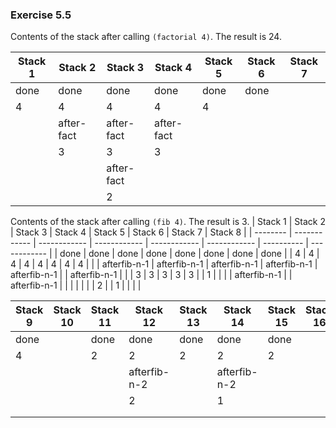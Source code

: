 ### Exercise 5.5
Contents of the stack after calling `(factorial 4)`. The result is 24.

| Stack 1  | Stack 2    | Stack 3    | Stack 4    | Stack 5    | Stack 6   | Stack 7    |
| -------- | ---------- | ---------- | ---------- | ---------- | --------- | ---------- |
| done     | done       | done       | done       | done       | done      | <empty>    |
| 4        | 4          | 4          | 4          | 4          |           |            |
|          | after-fact | after-fact | after-fact |            |           |            |
|          | 3          | 3          | 3          |            |           |            |
|          |            | after-fact |            |            |           |            |
|          |            | 2          |            |            |           |            |


Contents of the stack after calling `(fib 4)`. The result is 3.
| Stack 1  | Stack 2      | Stack 3      | Stack 4      | Stack 5      | Stack 6      | Stack 7    | Stack 8      |
| -------- | ------------ | ------------ | ------------ | ------------ | ------------ | ---------- | ------------ |
| done     | done         | done         | done         | done         | done         | done       | done         |
| 4        | 4            | 4            | 4            | 4            | 4            | 4          | 4            |
|          | afterfib-n-1 | afterfib-n-1 | afterfib-n-1 | afterfib-n-1 | afterfib-n-1 |            | afterfib-n-1 |
|          | 3            | 3            | 3            | 3            | 3            |            | 1            |
|          |              | afterfib-n-1 |              | afterfib-n-1 |              |            |              |
|          |              | 2            |              | 1            |              |            |              |


| Stack 9  | Stack 10     | Stack 11     | Stack 12     | Stack 13     | Stack 14     | Stack 15   | Stack 16     |
| -------- | ------------ | ------------ | ------------ | ------------ | ------------ | ---------- | ------------ |
| done     | <empty>      | done         | done         | done         | done         | done       | <empty>      |
| 4        |              | 2            | 2            | 2            | 2            | 2          |              |
|          |              |              | afterfib-n-2 |              | afterfib-n-2 |            |              |
|          |              |              | 2            |              | 1            |            |              |
|          |              |              |              |              |              |            |              |
|          |              |              |              |              |              |            |              |
